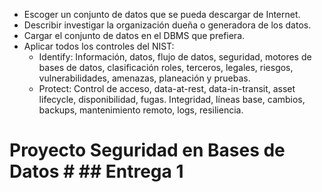 * Escoger un conjunto de datos que se pueda descargar de Internet.
* Describir investigar la organización dueña o generadora de los datos.
* Cargar el conjunto de datos en el DBMS que prefiera.
* Aplicar todos los controles del NIST:  
   * Identify:
Información, datos, flujo de datos, seguridad, motores de bases de datos, clasificación
roles, terceros, legales, riesgos, vulnerabilidades, amenazas, planeación y pruebas. 
   * Protect:
Control de acceso, data-at-rest, data-in-transit, asset lifecycle, disponibilidad, fugas.
Integridad, líneas base, cambios, backups, mantenimiento remoto, logs, resiliencia.

# Proyecto Seguridad en Bases de Datos # ## Entrega 1 ##
